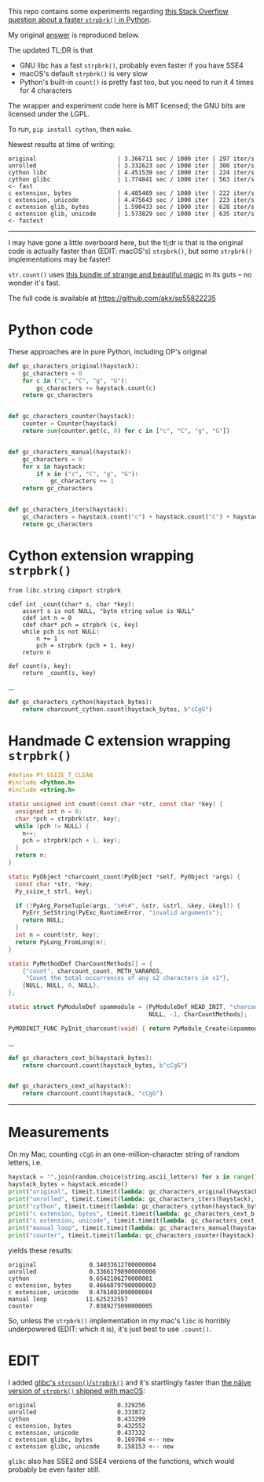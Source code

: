 This repo contains some experiments regarding [this Stack Overflow question about a faster `strpbrk()` in Python](https://stackoverflow.com/questions/55822235/strpbrk-in-python).

My original [answer](https://stackoverflow.com/a/55822728/51685) is reproduced below.

The updated TL;DR is that 

* GNU libc has a fast `strpbrk()`, probably even faster if you have SSE4
* macOS's default `strpbrk()` is very slow
* Python's built-in `count()` is pretty fast too, but you need to run it 4 times for 4 characters

The wrapper and experiment code here is MIT licensed; the GNU bits are licensed under the LGPL.

To run, `pip install cython`, then `make`.

Newest results at time of writing:

```
original                       | 3.366711 sec / 1000 iter | 297 iter/s
unrolled                       | 3.332623 sec / 1000 iter | 300 iter/s
cython libc                    | 4.451539 sec / 1000 iter | 224 iter/s
cython glibc                   | 1.774841 sec / 1000 iter | 563 iter/s <- fast
c extension, bytes             | 4.485469 sec / 1000 iter | 222 iter/s
c extension, unicode           | 4.475643 sec / 1000 iter | 223 iter/s
c extension glib, bytes        | 1.590433 sec / 1000 iter | 628 iter/s
c extension glib, unicode      | 1.573829 sec / 1000 iter | 635 iter/s <- fastest
```

---


I may have gone a little overboard here, but the tl;dr is that is the original code is actually faster than (EDIT: macOS's) `strpbrk()`, but some `strpbrk()` implementations may be faster!

`str.count()` uses [this bundle of strange and beautiful magic](https://github.com/python/cpython/blob/master/Objects/stringlib/fastsearch.h) in its guts – no wonder it's fast.

The full code is available at https://github.com/akx/so55822235 

# Python code

These approaches are in pure Python, including OP's original

```python
def gc_characters_original(haystack):
    gc_characters = 0
    for c in ("c", "C", "g", "G"):
        gc_characters += haystack.count(c)
    return gc_characters


def gc_characters_counter(haystack):
    counter = Counter(haystack)
    return sum(counter.get(c, 0) for c in ["c", "C", "g", "G"])


def gc_characters_manual(haystack):
    gc_characters = 0
    for x in haystack:
        if x in ("c", "C", "g", "G"):
            gc_characters += 1
    return gc_characters


def gc_characters_iters(haystack):
    gc_characters = haystack.count("c") + haystack.count("C") + haystack.count("g") + haystack.count("G")
    return gc_characters
```

# Cython extension wrapping `strpbrk()`

```cython
from libc.string cimport strpbrk

cdef int _count(char* s, char *key):
    assert s is not NULL, "byte string value is NULL"
    cdef int n = 0
    cdef char* pch = strpbrk (s, key)
    while pch is not NULL:
        n += 1
        pch = strpbrk (pch + 1, key)
    return n

def count(s, key):
    return _count(s, key)
```

...

```python
def gc_characters_cython(haystack_bytes):
    return charcount_cython.count(haystack_bytes, b"cCgG")
```

# Handmade C extension wrapping `strpbrk()`

```c
#define PY_SSIZE_T_CLEAN
#include <Python.h>
#include <string.h>

static unsigned int count(const char *str, const char *key) {
  unsigned int n = 0;
  char *pch = strpbrk(str, key);
  while (pch != NULL) {
    n++;
    pch = strpbrk(pch + 1, key);
  }
  return n;
}

static PyObject *charcount_count(PyObject *self, PyObject *args) {
  const char *str, *key;
  Py_ssize_t strl, keyl;

  if (!PyArg_ParseTuple(args, "s#s#", &str, &strl, &key, &keyl)) {
    PyErr_SetString(PyExc_RuntimeError, "invalid arguments");
    return NULL;
  }
  int n = count(str, key);
  return PyLong_FromLong(n);
}

static PyMethodDef CharCountMethods[] = {
    {"count", charcount_count, METH_VARARGS,
     "Count the total occurrences of any s2 characters in s1"},
    {NULL, NULL, 0, NULL},
};

static struct PyModuleDef spammodule = {PyModuleDef_HEAD_INIT, "charcount",
                                        NULL, -1, CharCountMethods};

PyMODINIT_FUNC PyInit_charcount(void) { return PyModule_Create(&spammodule); }
```
...
```python
def gc_characters_cext_b(haystack_bytes):
    return charcount.count(haystack_bytes, b"cCgG")


def gc_characters_cext_u(haystack):
    return charcount.count(haystack, "cCgG")
```

---

# Measurements

On my Mac, counting `cCgG` in an one-million-character string of random letters, i.e.

```python
haystack = "".join(random.choice(string.ascii_letters) for x in range(1_000_000))
haystack_bytes = haystack.encode()
print("original", timeit.timeit(lambda: gc_characters_original(haystack), number=100))
print("unrolled", timeit.timeit(lambda: gc_characters_iters(haystack), number=100))
print("cython", timeit.timeit(lambda: gc_characters_cython(haystack_bytes), number=100))
print("c extension, bytes", timeit.timeit(lambda: gc_characters_cext_b(haystack_bytes), number=100))
print("c extension, unicode", timeit.timeit(lambda: gc_characters_cext_u(haystack), number=100))
print("manual loop", timeit.timeit(lambda: gc_characters_manual(haystack), number=100))
print("counter", timeit.timeit(lambda: gc_characters_counter(haystack), number=100))
```
yields these results:
```
original               0.34033612700000004
unrolled               0.33661798900000006
cython                 0.6542106270000001
c extension, bytes     0.46668797900000003
c extension, unicode   0.4761082090000004
manual loop           11.625232557
counter                7.0389275090000005
```

So, unless the `strpbrk()` implementation in my mac's `libc` is horribly underpowered (EDIT: which it is), it's just best to use `.count()`.

# EDIT

I added [glibc's `strcspn()`/`strpbrk()`](https://github.com/bminor/glibc/blob/fe92a91f1e713ba4951bc6e6162f8803dc76b816/string/strcspn.c) and it's startlingly faster than [the näive version of `strpbrk()` shipped with macOS](https://github.com/practicalswift/osx/blob/4c9b4581f398ec2d64f102508346cb9e8d764fbc/src/libc/string/FreeBSD/strpbrk.c):

```
original                       0.329256
unrolled                       0.333872
cython                         0.433299
c extension, bytes             0.432552
c extension, unicode           0.437332
c extension glibc, bytes       0.169704 <-- new
c extension glibc, unicode     0.158153 <-- new
```

`glibc` also has SSE2 and SSE4 versions of the functions, which would probably be even faster still.